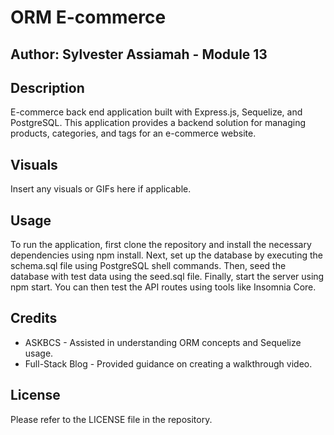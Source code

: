 # ORM E-commerce
## Author: Sylvester Assiamah - Module 13

## Description
E-commerce back end application built with Express.js, Sequelize, and PostgreSQL. This application provides a backend solution for managing products, categories, and tags for an e-commerce website.

## Visuals

Insert any visuals or GIFs here if applicable.

## Usage
To run the application, first clone the repository and install the necessary dependencies using npm install. Next, set up the database by executing the schema.sql file using PostgreSQL shell commands. Then, seed the database with test data using the seed.sql file. Finally, start the server using npm start. You can then test the API routes using tools like Insomnia Core.

## Credits

- ASKBCS - Assisted in understanding ORM concepts and Sequelize usage.
- Full-Stack Blog - Provided guidance on creating a walkthrough video.

## License

Please refer to the LICENSE file in the repository.
